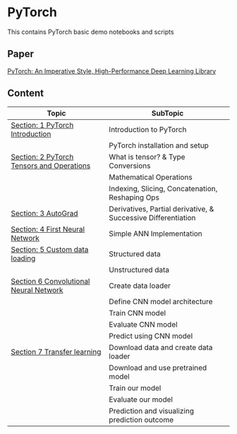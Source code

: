 # PyTorch
This contains PyTorch basic demo notebooks and scripts

## Paper
[PyTorch: An Imperative Style, High-Performance Deep Learning Library](https://arxiv.org/abs/1912.01703)

## Content

|Topic|SubTopic|
|-|-|
|[Section: 1 PyTorch Introduction](./Section_001_PyTorch_Introduction/) | Introduction to PyTorch |
|| PyTorch installation and setup |
|[Section: 2 PyTorch Tensors and Operations](./Section_002_PyTorch_Tensors_and_Operations/) | What is tensor? & Type Conversions|
|| Mathematical Operations |
|| Indexing, Slicing, Concatenation, Reshaping Ops |
|[Section: 3 AutoGrad](./Section_003_AutoGrad/) | Derivatives, Partial derivative, & Successive Differentiation |
|[Section: 4 First Neural Network](./Section_004_PyTorch_First_NN/) | Simple ANN Implementation |
|[Section: 5 Custom data loading](./Section_005_Custom_data_loading) | Structured data |
||Unstructured data|
|[Section 6 Convolutional Neural Network](./Section_006_CNN) | Create data loader |
||Define CNN model architecture|
||Train CNN model|
||Evaluate CNN model|
||Predict using CNN model|
|[Section 7 Transfer learning](./Section_007_Transfer_learning) | Download data and create data loader |
||Download and use pretrained model|
||Train our model|
||Evaluate our model|
||Prediction and visualizing prediction outcome|



<!-- Section_007_Transfer_learning -->